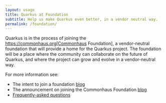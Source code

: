 ```yaml
---
layout: usage
title: Quarkus at Foundation
subtitle: Help us make Quarkus even better, in a vendor neutral way.
permalink: /foundation/
---
```


Quarkus is in the process of joining the https://commonhaus.org[Commonhaus Foundation], a vendor-neutral foundation that will provide a home for the Quarkus project. The foundation will be a place where the community can collaborate on the future of Quarkus, and where the project can grow and evolve in a vendor-neutral way.

For more information see:

* The intent to join a foundation [blog](/blog/quarkus-at-foundation/)
* The announcement on joining the Commonhaus Foundation [blog](/blog/quarkus-moving-to-commonhaus/)
* [Frequently-asked questions](/foundation/faq)